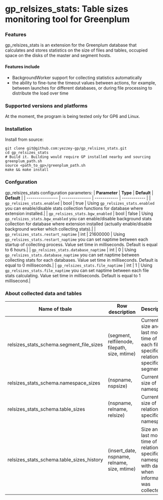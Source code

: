 # gp_relsizes_stats: Table sizes monitoring tool for Greenplum

### Features
gp_relsizes_stats is an extension for the Greenplum database that calculates and stores statistics on the size of files and tables, occupied space on the disks of the master and segment hosts.

#### Features include
- BackgroundWorker support for collecting statistics automatically
- the ability to fine-tune the timeout values between actions, for example, between launches for different databases, or during file processing to distribute the load over time 

### Supported versions and platforms
At the moment, the program is being tested only for GP6 and Linux.

### Installation
Install from source:
```
git clone git@github.com:yezzey-gp/gp_relsizes_stats.git
cd gp_relsizes_stats
# Build it. Building would require GP installed nearby and sourcing greenplum_path.sh
source <path_to_gp>/greenplum_path.sh
make && make install
```

### Confguration
gp_relsizes_stats configuration parameters:
| **Parameter** | **Type**     | **Default**  | **Default**  |
| ---------------- | --------------- | ------------ | ------------ |
| `gp_relsizes_stats.enabled`          | bool    | true     | Using `gp_relsizes_stats.enabled` you can enable/disable stats collection functions for database where extension installed.|
| `gp_relsizes_stats.bgw_enabled`      | bool    | false    | Using `gp_relsizes_stats.bgw_enabled` you can enable/disable background stats collection for database where extension installed (actually enable/disable background worker which collecting stats).|
| `gp_relsizes_stats.restart_naptime`  | int     | 21600000 | Using `gp_relsizes_stats.restart_naptime` you can set naptime between each startup of collecting process. Value set time in milliseconds. Default is equal to 6 hours.|
| `gp_relsizes_stats.database_naptime` | int     | 0        | Using `gp_relsizes_stats.database_naptime` you can set naptime between collecting stats for each databases. Value set time in milliseconds. Default is equal to 0 milliseconds.|
| `gp_relsizes_stats.file_naptime`     | int     | 1        | Using `gp_relsizes_stats.file_naptime` you can set naptime between each file stats calculating. Value set time in milliseconds. Default is equal to 1 millisecond.|

### About collected data and tables
| Name of tbale | Row description | Description |
| ------------- | --------------- | ----------- |
| relsizes_stats_schema.segment_file_sizes | (segment, relfilenode, filepath, size, mtime) | Current size and last modify time of each file of specific relation on specific segment |
| relsizes_stats_schema.namespace_sizes | (nspname, nspsize) | Current size of namespace |
| relsizes_stats_schema.table_sizes | (nspname, relname, relsize) | Current size of relation in specific namespace |
| relsizes_stats_schema.table_sizes_history | (insert_date, nspname, relname, size, mtime) | Size and last modify time of relation in specific namespace with date when information was collected |
